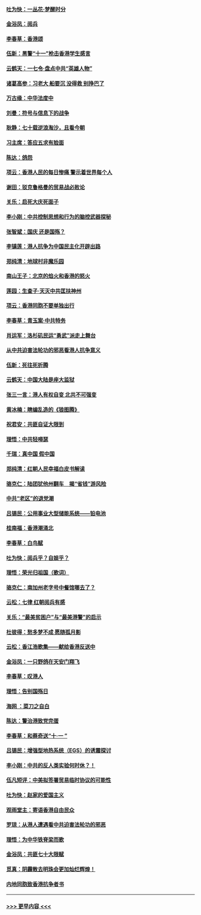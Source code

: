 #### [吐为快：一丛花‧梦醒时分](../pages/nsc993/n11567491.md?t=10050144) 
#### [金浴凤：阅兵](../pages/nsc993/n11567454.md?t=10050144) 
#### [李春草：香港颂](../pages/nsc993/n11567444.md?t=10050144) 
#### [伍新：黑警“十一”枪击香港学生感言](../pages/nsc993/n11567426.md?t=10050144) 
#### [云鹤天：一七令‧盘点中共“英雄人物”](../pages/nsc993/n11567091.md?t=10050144) 
#### [诸葛高参：习老大 船要沉 没得救 别挣巴了](../pages/nsc993/n11566976.md?t=10050144) 
#### [万古缘：中华法度中](../pages/nsc993/n11566726.md?t=10050144) 
#### [刘曼：符号与信息下的战争](../pages/nsc993/n11564655.md?t=10050144) 
#### [耿静：七十载逆浪淘沙，且看今朝](../pages/nsc993/n11564520.md?t=10050144) 
#### [习主席：答应五求有脸面](../pages/nsc993/n11563953.md?t=10050144) 
#### [陈达：鸽怨](../pages/nsc993/n11561879.md?t=10050144) 
#### [项云：香港人民的每日惨痛  警示着世界每个人](../pages/nsc993/n11559273.md?t=10050144) 
#### [谢田：驳克鲁格曼的贸易战必败论](../pages/nsc993/n11555840.md?t=10050144) 
#### [关乐：启死大庆死面子](../pages/nsc993/n11556823.md?t=10050144) 
#### [李小刚：中共控制思想和行为的脑控武器探秘](../pages/nsc993/n11556776.md?t=10050144) 
#### [张智斌：国庆  还是国殇？](../pages/nsc993/n11556617.md?t=10050144) 
#### [李镇莲：港人抗争为中国民主化开辟出路](../pages/nsc993/n11556570.md?t=10050144) 
#### [郑纯清：地球村非魔乐园](../pages/nsc993/n11555415.md?t=10050144) 
#### [南山王子：北京的焰火和香港的怒火](../pages/nsc993/n11555318.md?t=10050144) 
#### [莲园：生查子·天灭中共匡扶神州](../pages/nsc993/n11555302.md?t=10050144) 
#### [项云：香港同胞不要单独出行](../pages/nsc993/n11555276.md?t=10050144) 
#### [李春草：青玉案‧中共特务](../pages/nsc993/n11552356.md?t=10050144) 
#### [肖运军：洛杉矶民运“勇武”派走上舞台](../pages/nsc993/n11551595.md?t=10050144) 
#### [从中共迫害法轮功的邪恶看港人抗争意义](../pages/nsc993/n11540858.md?t=10050144) 
#### [伍新：死往死折腾](../pages/nsc993/n11550174.md?t=10050144) 
#### [云鹤天：中国大陆是座大监狱](../pages/nsc993/n11550155.md?t=10050144) 
#### [张三一言：港人有权自变 北共不可强变](../pages/nsc993/n11550132.md?t=10050144) 
#### [黄冰楠：瞎编乱造的《狼图腾》](../pages/nsc993/n11550082.md?t=10050144) 
#### [祝君安：共匪自证大限到](../pages/nsc993/n11550041.md?t=10050144) 
#### [理悟：中共轻嘚瑟](../pages/nsc993/n11547978.md?t=10050144) 
#### [千瑞：真中国 假中国](../pages/nsc993/n11547865.md?t=10050144) 
#### [郑纯清：红朝人民幸福白皮书解读](../pages/nsc993/n11547499.md?t=10050144) 
#### [骆克仁：陆团犹他州翻车　揭“省钱”游风险](../pages/nsc993/n11546977.md?t=10050144) 
#### [中共“老区”的退党潮](../pages/nsc993/n11545995.md?t=10050144) 
#### [吕锡民：公用事业大型储能系统——铅电池](../pages/nsc993/n11545701.md?t=10050144) 
#### [桂南福：香港潮涌北](../pages/nsc993/n11545682.md?t=10050144) 
#### [李春草：白鸟赋](../pages/nsc993/n11545663.md?t=10050144) 
#### [吐为快：阅兵乎？自娱乎？](../pages/nsc993/n11545625.md?t=10050144) 
#### [理悟：荣光归祖国（歌词）](../pages/nsc993/n11545616.md?t=10050144) 
#### [骆克仁：南加州老字号中餐馆哪去了？](../pages/nsc993/n11545120.md?t=10050144) 
#### [云松：七律 红朝阅兵有感](../pages/nsc993/n11542394.md?t=10050144) 
#### [关乐：“最美贫困户”与“最美港警”的启示](../pages/nsc993/n11542252.md?t=10050144) 
#### [杜彼得：愁多梦不成 愿随孤月影](../pages/nsc993/n11540296.md?t=10050144) 
#### [云松：香江浩歌集——献给香港反送中](../pages/nsc993/n11540149.md?t=10050144) 
#### [金浴凤：一只野鸽在天安门翔飞](../pages/nsc993/n11540280.md?t=10050144) 
#### [李春草：叹港人](../pages/nsc993/n11540119.md?t=10050144) 
#### [理悟：告别国殇日](../pages/nsc993/n11539610.md?t=10050144) 
#### [海网 ：菜刀之自白](../pages/nsc993/n11539597.md?t=10050144) 
#### [陈达：警治港致党完蛋](../pages/nsc993/n11538127.md?t=10050144) 
#### [李春草：和蔡奇送“十·一 ”](../pages/nsc993/n11537810.md?t=10050144) 
#### [吕锡民：增强型地热系统（EGS）的诱震探讨](../pages/nsc993/n11537765.md?t=10050144) 
#### [李小刚：中共的反人类实验何时休？！](../pages/nsc993/n11537669.md?t=10050144) 
#### [伍凡短评：中美拟签署贸易临时协议的可能性](../pages/nsc993/n11536773.md?t=10050144) 
#### [吐为快：赵家的爱国主义](../pages/nsc993/n11536750.md?t=10050144) 
#### [观雨堂主：寄语香港自由民众](../pages/nsc993/n11536735.md?t=10050144) 
#### [罗琼：从港人遭遇看中共迫害法轮功的邪恶](../pages/nsc993/n11507862.md?t=10050144) 
#### [理悟：为中华铁脊梁而歌](../pages/nsc993/n11534458.md?t=10050144) 
#### [金浴凤：共匪七十大限赋](../pages/nsc993/n11534434.md?t=10050144) 
#### [觅真：阴霾散去明珠会更加灿烂辉煌！](../pages/nsc993/n11531858.md?t=10050144) 
#### [内地同胞致香港抗争者书](../pages/nsc993/n11531645.md?t=10050144) 

----
#### [ >>> 更早内容 <<< ](../indexes/nsc993-earlier.md)
